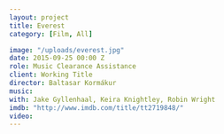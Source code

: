 ```yaml
---
layout: project
title: Everest
category: [Film, All]

image: "/uploads/everest.jpg"
date: 2015-09-25 00:00 Z
role: Music Clearance Assistance
client: Working Title
director: Baltasar Kormákur
music: 
with: Jake Gyllenhaal, Keira Knightley, Robin Wright
imdb: "http://www.imdb.com/title/tt2719848/"
video: 
---
```



